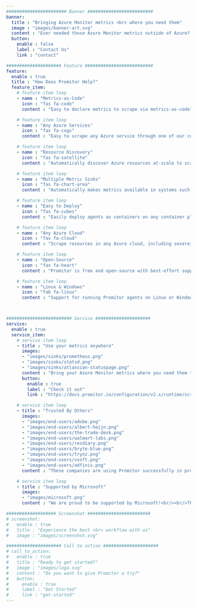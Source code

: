 ```yaml
---
####################### Banner #########################
banner:
  title : "Bringing Azure Monitor metrics <br> where you need them"
  image : "images/banner-art.svg"
  content : "Ever needed those Azure Monitor metrics outside of Azure? We are here to help."
  button:
    enable : false
    label : "Contact Us"
    link : "contact"

##################### Feature ##########################
feature:
  enable : true
  title : "How Does Promitor Help?"
  feature_item:
    # feature item loop
    - name : "Metrics-as-Code"
      icon : "fas fa-code"
      content : "Easy to declare metrics to scrape via metrics-as-code"

    # feature item loop
    - name : "Any Azure Services"
      icon : "fas fa-cogs"
      content : "Easy to scrape any Azure service through one of our convenient scrapers or our Generic scraper."

    # feature item loop
    - name : "Resource Discovery"
      icon : "fas fa-satellite"
      content : "Automatically discover Azure resources at-scale to scrape metrics for in your Azure subscriptions"

    # feature item loop
    - name : "Multiple Metric Sinks"
      icon : "fas fa-chart-area"
      content : "Automatically makes metrics available in systems such as Atlassian Statuspage, Prometheus and StatsD"

    # feature item loop
    - name : "Easy to Deploy"
      icon : "fas fa-cubes"
      content : "Easily deploy agents as containers on any container platform, but optimized for Kubernetes"

    # feature item loop
    - name : "Any Azure Cloud"
      icon : "fas fa-cloud"
      content : "Scrape resources in any Azure cloud, including sovereign clouds<br/>*(US Gov, Germany, China)*"

    # feature item loop
    - name : "Open-Source"
      icon : "fas fa-heart"
      content : "Promitor is free and open-source with best-effort support"

    # feature item loop
    - name : "Linux & Windows"
      icon : "fab fa-linux"
      content : "Support for running Promitor agents on Linux or Windows"



######################### Service #####################
service:
  enable : true
  service_item:
    # service item loop
    - title : "Use your metrics anywhere"
      images:
      - "images/sinks/prometheus.png"
      - "images/sinks/statsd.png"
      - "images/sinks/atlassian-statuspage.png"
      content : "Bring your Azure Monitor metrics where you need them the most, without all the friction. Easily configure what metrics you need and send them to one or more of our metric sinks in minutes.<br/><br/>Not seeing what you need? [Let us know](https://github.com/tomkerkhove/promitor/issues/new)!"
      button:
        enable : true
        label : "Check it out"
        link : "https://docs.promitor.io/configuration/v2.x/runtime/scraper#metric-sinks"

    # service item loop
    - title : "Trusted By Others"
      images:
      - "images/end-users/adobe.png"
      - "images/end-users/albert-heijn.png"
      - "images/end-users/the-trade-desk.png"
      - "images/end-users/walmart-labs.png"
      - "images/end-users/resdiary.png"
      - "images/end-users/bryte-blue.png"
      - "images/end-users/trynz.png"
      - "images/end-users/vsoft.png"
      - "images/end-users/adfinis.png"
      content : "These companies are using Promitor successfully in production to bring their metrics where they need them."

    # service item loop
    - title : "Supported by Microsoft"
      images:
      - "images/microsoft.png"
      content : "We are proud to be supported by Microsoft!<br/><br/>They provide Azure credits through their [open-source program](https://opensource.microsoft.com/azure-credits) that allows us to automatically test and verify the quality of Promitor.<br/><br/>Thanks to this program, we can keep offering Promitor for free."

################### Screenshot ########################
# screenshot:
#   enable : true
#   title : "Experience the best <br> workflow with us"
#   image : "images/screenshot.svg"

##################### Call to action #####################
# call_to_action:
#   enable : true
#   title : "Ready to get started?"
#   image : "images/logo.svg"
#   content : "Do you want to give Promitor a try?"
#   button:
#     enable : true
#     label : "Get Started"
#     link : "get-started"
---
```

